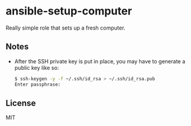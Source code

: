 # ansible-setup-computer

Really simple role that sets up a fresh computer.

## Notes

- After the SSH private key is put in place, you may have to generate a public key like so:

  ```sh
  $ ssh-keygen -y -f ~/.ssh/id_rsa > ~/.ssh/id_rsa.pub
  Enter passphrase:
  ```

## License

MIT
